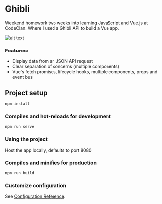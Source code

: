 # Ghibli

Weekend homework two weeks into learning JavaScript and Vue.js at CodeClan. 
Where I used a Ghibli API to build a Vue app.

![alt text](https://github.com/samshum90/Wk7_Wkend_Hw_Ghilbli_Vue_API/raw/master/src/assets/Ghibli_App.gif "Ghibli App Gif")

### Features:
* Display data from an JSON API request
* Clear separation of concerns (multiple components)
* Vue's fetch promises, lifecycle hooks, multiple components, props and event bus

## Project setup
```
npm install
```

### Compiles and hot-reloads for development
```
npm run serve
```
### Using the project

Host the app locally, defaults to port 8080

### Compiles and minifies for production
```
npm run build
```

### Customize configuration
See [Configuration Reference](https://cli.vuejs.org/config/).

